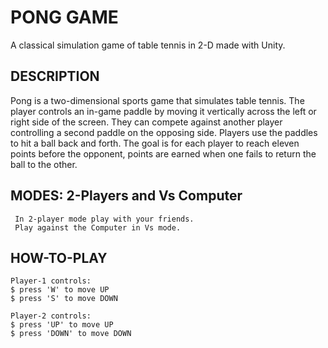 # PONG GAME

 A classical simulation game of table tennis in 2-D made with Unity.  

## DESCRIPTION
 Pong is a two-dimensional sports game that simulates table tennis.
 The player controls an in-game paddle by moving it vertically across the left or right side of the screen.
 They can compete against another player controlling a second paddle on the opposing side.
 Players use the paddles to hit a ball back and forth. 
 The goal is for each player to reach eleven points before the opponent, points are earned when one fails to return the ball to the other.

## MODES: 2-Players and Vs Computer
```console 
 In 2-player mode play with your friends.
 Play against the Computer in Vs mode. 
```

## HOW-TO-PLAY
```console
Player-1 controls:
$ press 'W' to move UP
$ press 'S' to move DOWN

Player-2 controls:
$ press 'UP' to move UP
$ press 'DOWN' to move DOWN
```